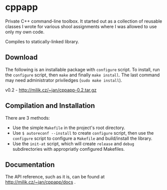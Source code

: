 cppapp
======

Private C++ command-line toolbox.  It started out as a collection of reusable
classes I wrote for various shool assignments where I was allowed to use only
my own code.

Compiles to statically-linked library.


Download
--------

The following is an installable package with `configure` script. To install,
run the `configure` script, then `make` and finally `make install`. The last
command may need administrator priviledges (`sudo make install`).

v0.2 - http://milik.cz/~jan/cppapp-0.2.tar.gz


Compilation and Installation
----------------------------

There are 3 methods:

 * Use the simple `Makefile` in the project's root directory.
 * Use `$ autoreconf --install` to create `configure` script, then use the
   `configure` script to configure a `Makefile` and build/install the library.
 * Use the `init-at` script, which will create `release` and `debug`
   subdirectories with appropriatly configured Makefiles.


Documentation
-------------

The API reference, such as it is, can be found at http://milik.cz/~jan/cppapp/docs .

